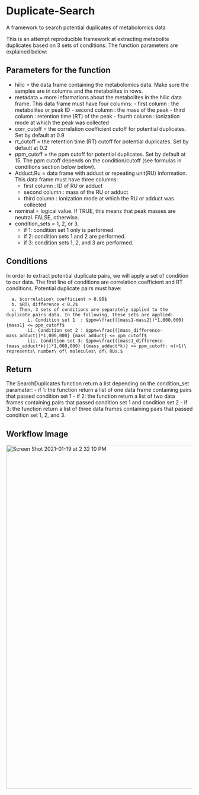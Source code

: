 # Duplicate-Search
A framework to search potential duplicates of metabolomics data

This is an attempt reproducible framework at extracting metabolite duplicates based on 3 sets of conditions. The function parameters are explained below:

## Parameters for the function
  - hilic          = the data frame containing the metabolomics data. Make sure the samples are in columns and the metabolites in rows. 
  - metadata       = more informations about the metabolites in the hilic data frame. This data frame must have four columns:
        - first column  : the metabolites or peak ID
        - second column : the mass of the peak 
        - third column  : retention time (RT) of the peak 
        - fourth column : ionization mode at which the peak was collected
   - corr_cutoff   = the correlation coefficient cutoff for potential duplicates. Set by default at 0.9 
   - rt_cutoff     = the retention time (RT) cutoff for potential duplicates. Set by default at 0.2
   - ppm_cutoff    = the ppm cutoff for potential duplicates. Set by default at 15. The ppm cutoff depends on the condition/cutoff (see formulas in conditions section below below). 
   - Adduct.Ru   = data frame with adduct or repeating unit(RU) information. This data frame must have three columns:
        - first column  : ID of RU or adduct 
        - second column : mass of the RU or adduct
        - third column  : ionization mode at which the RU or adduct was collected
   - nominal        = logical value. If TRUE, this means that peak masses are neutral. FALSE, otherwise.
   - condition_sets = 1, 2, or 3. 
        - if 1: condition set 1 only is performed. 
        - if 2: condition sets 1 and 2 are performed. 
        - if 3: condition sets 1, 2, and 3 are performed.
          
## Conditions
In order to extract potential duplicate pairs, we will apply a set of condition to our data. 
The first line of conditions are correlation coefficient and RT conditions. Potential duplicate pairs must have:
      
      a. $correlation\ coefficient > 0.90$
      b. $RT\ difference < 0.2$
      c. Then, 3 sets of conditions are separately applied to the duplicate pairs data. In the following, these sets are applied:
            i. Condition set 1  : $ppm=\frac{(|mass1-mass2|)*1,000,000} {mass1} <= ppm_cutoff$
            ii. Condition set 2 : $ppm=\frac{(|mass_difference-mass_adduct|)*1,000,000} {mass_adduct} <= ppm_cutoff$
            iii. Condition set 3: $ppm=\frac{(|mass1_difference-(mass_adduct*k)|)*1,000,000} {(mass_adduct*k)} <= ppm_cutoff: n(>1)\ represents\ number\ of\ molecules\ of\ RUs.$
 
 ## Return
The SearchDuplicates function return a list depending on the condition_set paramater:
    - if 1: the function return a list of one data frame containing pairs that passed condition set 1
    - if 2: the function return a list of two data frames containing pairs that passed condition set 1 and condition set 2
    - if 3: the function return a list of three data frames containing pairs that passed condition set 1, 2, and 3.
    
 ## Workflow Image
 
<img width="925" alt="Screen Shot 2021-01-19 at 2 32 10 PM" src="https://user-images.githubusercontent.com/72724703/105083710-4a50bf00-5a63-11eb-8e7e-e65c9f7548bc.png">
